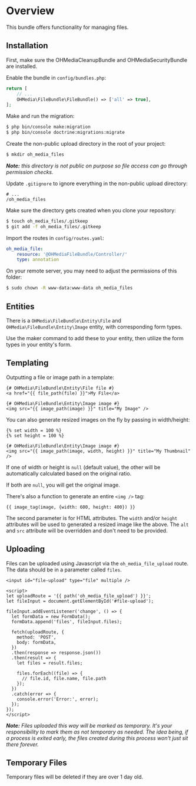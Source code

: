 # Overview

This bundle offers functionality for managing files.

## Installation

First, make sure the OHMediaCleanupBundle and OHMediaSecurityBundle are installed.

Enable the bundle in `config/bundles.php`:

```php
return [
    // ...
    OHMedia\FileBundle\FileBundle() => ['all' => true],
];
```

Make and run the migration:

```bash
$ php bin/console make:migration
$ php bin/console doctrine:migrations:migrate
```

Create the non-public upload directory in the root of your project:

```bash
$ mkdir oh_media_files
```

_**Note:** this directory is not public on purpose so file access can go through
permission checks._

Update `.gitignore` to ignore everything in the non-public upload directory:

```
# ...
/oh_media_files
```

Make sure the directory gets created when you clone your repository:

```bash
$ touch oh_media_files/.gitkeep
$ git add -f oh_media_files/.gitkeep
```

Import the routes in `config/routes.yaml`:

```yaml
oh_media_file:
    resource: '@OHMediaFileBundle/Controller/'
    type: annotation
```

On your remote server, you may need to adjust the permissions of this folder:

```bash
$ sudo chown -R www-data:www-data oh_media_files
```

## Entities

There is a `OHMedia\FileBundle\Entity\File`
and `OHMedia\FileBundle\Entity\Image` entity,
with corresponding form types.

Use the maker command to add these to your entity,
then utilize the form types in your entity's form.

## Templating

Outputting a file or image path in a template:

```twig
{# OHMedia\FileBundle\Entity\File file #}
<a href="{{ file_path(file) }}">My File</a>

{# OHMedia\FileBundle\Entity\Image image #}
<img src="{{ image_path(image) }}" title="My Image" />
```

You can also generate resized images on the fly by passing in width/height:

```twig
{% set width = 100 %}
{% set height = 100 %}

{# OHMedia\FileBundle\Entity\Image image #}
<img src="{{ image_path(image, width, height) }}" title="My Thumbnail" />
```

If one of width or height is `null` (default value),
the other will be automatically calculated based on the original ratio.

If both are `null`, you will get the original image.

There's also a function to generate an entire `<img />` tag:

```twig
{{ image_tag(image, {width: 600, height: 400}) }}
```

The second parameter is for HTML attributes. The `width` and/or `height`
attributes will be used to generated a resized image like the above. The `alt`
and `src` attribute will be overridden and don't need to be provided.

## Uploading

Files can be uploaded using Javascript via the `oh_media_file_upload` route. The
data should be in a parameter called `files`.

```twig
<input id="file-upload" type="file" multiple />

<script>
let uploadRoute = '{{ path('oh_media_file_upload') }}';
let fileInput = document.getElementById('#file-upload');

fileInput.addEventListener('change', () => {
  let formData = new FormData();
  formData.append('files', fileInput.files);
  
  fetch(uploadRoute, {
    method: 'POST',
    body: formData,
  })
  .then(response => response.json())
  .then(result => {
    let files = result.files;
    
    files.forEach((file) => {
      // file.id, file.name, file.path
    });
  })
  .catch(error => {
    console.error('Error:', error);
  });
});
</script>
```

_**Note:** Files uploaded this way will be marked as temporary. It's your
responsibility to mark them as not temporary as needed. The idea being, if a
process is exited early, the files created during this process won't just sit
there forever._

## Temporary Files

Temporary files will be deleted if they are over 1 day old.

